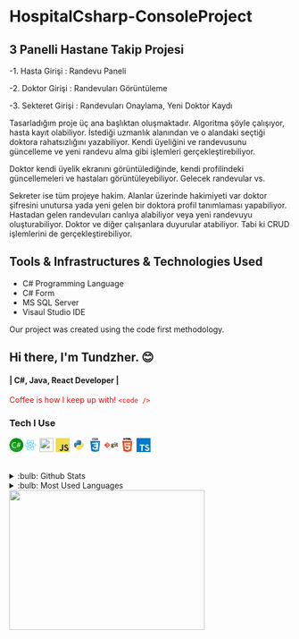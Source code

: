 # HospitalCsharp-ConsoleProject

## 3 Panelli Hastane Takip Projesi

-1. Hasta Girişi : Randevu Paneli

-2. Doktor Girişi : Randevuları Görüntüleme

-3. Sekteret Girişi : Randevuları Onaylama, Yeni Doktor Kaydı

  Tasarladığım proje üç ana başlıktan oluşmaktadır. Algoritma şöyle çalışıyor, hasta kayıt olabiliyor. 
  İstediği uzmanlık alanından ve o alandaki seçtiği doktora rahatsızlığını yazabiliyor.
  Kendi üyeliğini ve randevusunu güncelleme ve yeni randevu alma gibi işlemleri gerçekleştirebiliyor.
  
  Doktor kendi üyelik ekranını görüntülediğinde, kendi profilindeki güncellemeleri ve hastaları görüntüleyebiliyor.
  Gelecek randevular vs.
  
  Sekreter ise tüm projeye hakim. Alanlar üzerinde hakimiyeti var doktor şifresini unutursa yada yeni gelen bir doktora
  profil tanımlaması yapabiliyor. Hastadan gelen randevuları canlıya alabiliyor veya yeni randevuyu oluşturabiliyor.
  Doktor ve diğer çalışanlara duyurular atabiliyor. Tabi ki CRUD işlemlerini de gerçekleştirebiliyor.
  

## Tools & Infrastructures & Technologies Used

- C# Programming Language
- C# Form
- MS SQL Server
- Visaul Studio IDE

Our project was created using the code first methodology.

## Hi there, I'm Tundzher. :blush:

#### | C#, Java, React Developer |

<font color="red"> Coffee is how I keep up with! `<code />` </font>


### Tech I Use

<img src="https://raw.githubusercontent.com/github/explore/80688e429a7d4ef2fca1e82350fe8e3517d3494d/topics/csharp/csharp.png" width="25" height="25" /><img src="https://raw.githubusercontent.com/github/explore/80688e429a7d4ef2fca1e82350fe8e3517d3494d/topics/react/react.png" width="25" height="25" />
<img src="https://camo.githubusercontent.com/2be6c13639334e6be86614b7914afe1c34e76d49f361d515bac94bd7e21e2b49/68747470733a2f2f696d616765732e766578656c732e636f6d2f6d656469612f75736572732f332f3136363430312f69736f6c617465642f707265766965772f62383261613761633366373336646437383537306464336661336661396532342d6a6176612d70726f6772616d6d696e672d6c616e67756167652d69636f6e2d62792d766578656c732e706e67" width="25" height="25" />
<img src="https://raw.githubusercontent.com/github/explore/80688e429a7d4ef2fca1e82350fe8e3517d3494d/topics/javascript/javascript.png" width="25" height="25" />
<img src="https://raw.githubusercontent.com/github/explore/80688e429a7d4ef2fca1e82350fe8e3517d3494d/topics/python/python.png" width="25" height="25" />
<img src="https://raw.githubusercontent.com/github/explore/80688e429a7d4ef2fca1e82350fe8e3517d3494d/topics/css/css.png" width="25" height="25" />
<img src="https://raw.githubusercontent.com/github/explore/80688e429a7d4ef2fca1e82350fe8e3517d3494d/topics/git/git.png" width="25" height="25" />
<img src="https://raw.githubusercontent.com/github/explore/80688e429a7d4ef2fca1e82350fe8e3517d3494d/topics/html/html.png" width="25" height="25" />
<img src="https://raw.githubusercontent.com/github/explore/80688e429a7d4ef2fca1e82350fe8e3517d3494d/topics/typescript/typescript.png" width="25" height="25" />



<br />

<details>
<summary>:bulb: Github Stats</summary>
<img src="https://github-readme-stats.vercel.app/api?username=tuncerrstm&theme=radical" >
</details>
<details>
<summary>:bulb: Most Used Languages</summary>
<img src="https://github-readme-stats.vercel.app/api/top-langs/?username=tuncerrstm&layout=compact" >
</details>

<img src="https://media.giphy.com/media/v2xIous7mnEYg/giphy.gif" align ="left" width="350" height="250"  >

[twitter]: https://twitter.com/tuncerRstm
[linkedin]: https://www.linkedin.com/in/tuncer-r%C3%BCstemo%C4%9Flu-74917b187/
[instagram]:https://www.instagram.com/toniochmuzi/

